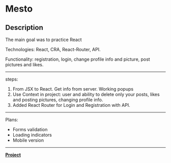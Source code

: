 
# Mesto

## Description

The main goal was to practice React 

Technologies: React, CRA, React-Router, API.

Functionality: registration, login, change profile info and picture, post pictures and likes.

---------------------------------

steps: 

1. From JSX to React. Get info from server. Working popups
2. Use Context in project: user and ability to delete only your posts, likes and posting pictures, changing profile info.
3. Added React Router for Login and Registration with API. 

---------------------------------

Plans: 

* Forms validation
* Loading indicators
* Mobile version

---------------------------------


**[Project](https://alalinaermakova.github.io/mesto-react-auth/)**
